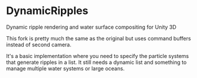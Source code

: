 # DynamicRipples
Dynamic ripple rendering and water surface compositing for Unity 3D

This fork is pretty much the same as the original but uses command buffers instead of second camera.

It's a basic implementation where you need to specify the particle systems that generate ripples in a list. It still needs a dynamic list and something to manage multiple water systems or large oceans.
